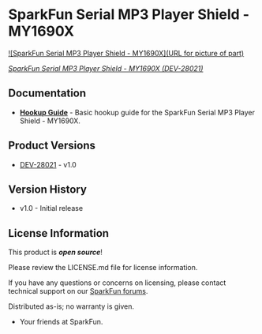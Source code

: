 SparkFun Serial MP3 Player Shield - MY1690X
========================================

[![SparkFun Serial MP3 Player Shield - MY1690X](URL for picture of part)](https://www.sparkfun.com/catalog/product/view/id/28021)

[*SparkFun Serial MP3 Player Shield - MY1690X (DEV-28021)*](https://www.sparkfun.com/catalog/product/view/id/28021)

<Basic description of the part.>



Documentation
--------------
* **[Hookup Guide](https://github.com/sparkfun/SparkFun_Serial_MP3_Player_Shield-MY1690X)** - Basic hookup guide for the SparkFun Serial MP3 Player Shield - MY1690X.




Product Versions
----------------
* [DEV-28021](https://www.sparkfun.com/catalog/product/view/id/28021) - v1.0

Version History
---------------
* v1.0 - Initial release

License Information
-------------------

This product is _**open source**_!

Please review the LICENSE.md file for license information.

If you have any questions or concerns on licensing, please contact technical support on our [SparkFun forums](https://community.sparkfun.com/c/community/general-chit-chat/37).

Distributed as-is; no warranty is given.

- Your friends at SparkFun.

_<COLLABORATION CREDIT>_
